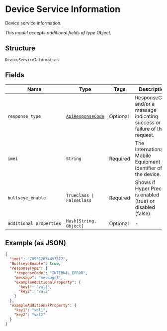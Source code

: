 
# Device Service Information

Device service information.

*This model accepts additional fields of type Object.*

## Structure

`DeviceServiceInformation`

## Fields

| Name | Type | Tags | Description |
|  --- | --- | --- | --- |
| `response_type` | [`ApiResponseCode`](../../doc/models/api-response-code.md) | Optional | ResponseCode and/or a message indicating success or failure of the request. |
| `imei` | `String` | Required | The International Mobile Equipment Identifier of the device. |
| `bullseye_enable` | `TrueClass \| FalseClass` | Required | Shows if Hyper Precise is enabled (true) or disabled (false). |
| `additional_properties` | `Hash[String, Object]` | Optional | - |

## Example (as JSON)

```json
{
  "imei": "709312034493372",
  "BullseyeEnable": true,
  "responseType": {
    "responseCode": "INTERNAL_ERROR",
    "message": "message8",
    "exampleAdditionalProperty": {
      "key1": "val1",
      "key2": "val2"
    }
  },
  "exampleAdditionalProperty": {
    "key1": "val1",
    "key2": "val2"
  }
}
```

